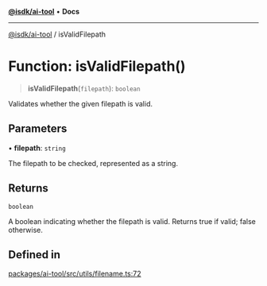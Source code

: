 [**@isdk/ai-tool**](../README.md) • **Docs**

***

[@isdk/ai-tool](../globals.md) / isValidFilepath

# Function: isValidFilepath()

> **isValidFilepath**(`filepath`): `boolean`

Validates whether the given filepath is valid.

## Parameters

• **filepath**: `string`

The filepath to be checked, represented as a string.

## Returns

`boolean`

A boolean indicating whether the filepath is valid. Returns true if valid; false otherwise.

## Defined in

[packages/ai-tool/src/utils/filename.ts:72](https://github.com/isdk/ai-tool.js/blob/b0813174e9b350ae47231f8e5f885150313123b0/src/utils/filename.ts#L72)
